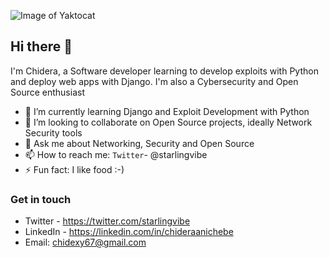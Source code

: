 ![Image of Yaktocat](https://i.ibb.co/b7LxNBp/rsz-chris-ried-ieic5tq8ymk-unsplash.png)

## Hi there 👋

<!--
**starlingvibes/starlingvibes** is a ✨ _special_ ✨ repository because its `README.md` (this file) appears on your GitHub profile. -->

   I'm Chidera, a Software developer learning to develop exploits with Python and deploy web apps with Django. I'm also a Cybersecurity and Open Source enthusiast

- 🌱 I’m currently learning Django and Exploit Development with Python
- 👯 I’m looking to collaborate on Open Source projects, ideally Network Security tools
- 💬 Ask me about Networking, Security and Open Source
- 📫 How to reach me: `Twitter`- @starlingvibe
- ⚡ Fun fact: I like food :-)

### Get in touch
- Twitter - https://twitter.com/starlingvibe
- LinkedIn - https://linkedin.com/in/chideraanichebe
- Email: chidexy67@gmail.com
